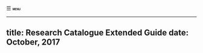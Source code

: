 <div id="menuButton" onclick="openNav()"><span>&#9776; </span><span style="font-size: 50%"><b>MENU</b></span></div>
<!--
    this has to be added manually to the finished HTML
  <meta name="viewport" content="width=device-width, initial-scale=1.0">
-->

---
title: Research Catalogue Extended Guide
date: October, 2017
---

<!--[pdf version](RC-extended-guide.pdf "pdf extended guide pdf version")  -->



<script>

// this is a little script for the navigation

var isMenuOpen = false; // this is the global that checks if the menu is open.

window.onload = function ( ) {
	init();
}

function init( ) {
    document.getElementById("menuButton").onclick = function ( ) { 
		isMenuOpen ? closeNav() : openNav();
	};
	
	makeLinksCloseNav();
}

function makeLinksCloseNav( ) { // links should close the navigation
	var links = document.getElementById("TOC").getElementsByTagName("A");
	for (var i = 0;i<links.length;i++) {
		links[i].onclick = function ( ) { closeNav() };
	}
}

function openNav( ) { // open navigation

	var TOC = document.getElementById("TOC");
    TOC.style.width = "100%";

	menuButton.innerHTML = "<span class=\"closeSymbol\">&times; </span><span style=\"font-size: 50%\"><b>MENU</b></span>";
    isMenuOpen = true;
}

function closeNav( ) {
	menuButton.innerHTML = "<span class=\"menuSumbol\">&#9776; </span><span style=\"font-size: 50%\"><b>MENU</b></span>";
	isMenuOpen = false;

	var TOC = document.getElementById("TOC");
    TOC.style.width = "0px";
}



</script>
